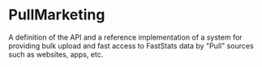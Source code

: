 # PullMarketing
A definition of the API and a reference implementation of a system for providing bulk upload and fast access to FastStats data by "Pull" sources such as websites, apps, etc.
